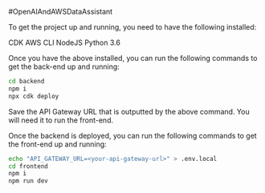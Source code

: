 #OpenAIAndAWSDataAssistant

To get the project up and running, you need to have the following installed:

CDK
AWS CLI
NodeJS
Python 3.6

Once you have the above installed, you can run the following commands to get the back-end up and running:

```bash
cd backend
npm i
npx cdk deploy
```

Save the API Gateway URL that is outputted by the above command. You will need it to run the front-end.

Once the backend is deployed, you can run the following commands to get the front-end up and running:

```bash
echo "API_GATEWAY_URL=<your-api-gateway-url>" > .env.local
cd frontend
npm i
npm run dev
```
